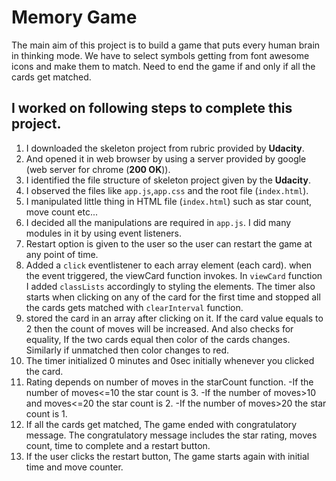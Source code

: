 # Memory Game
The main aim of this project is to build a game that puts every human brain in thinking mode. We have to select symbols getting from font awesome icons and make them to match. Need to end the game if and only if all the cards get matched.

## I worked on following steps to complete this project.
1. I downloaded the skeleton project from rubric provided by **Udacity**.
2. And opened it in web browser by using a server provided by google (web server for chrome (**200 OK**)).
3. I identified the file structure of skeleton project given by the **Udacity**.
4. I observed the files like `app.js`,`app.css` and the root file (`index.html`).
5. I manipulated little thing in HTML file (`index.html`) such as star count, move count etc...
6. I decided all the manipulations are required in `app.js`. I did many modules in it by using event listeners.   
7. Restart option is given to the user so the user can restart the game at any point of time.
8. Added a `click` eventlistener to each array element (each card). when the event triggered, the viewCard function invokes. In `viewCard` function I added `classLists` accordingly to styling the elements. The timer also starts when clicking on any of the card for the first time and stopped all the cards gets matched with `clearInterval` function.
9. stored the card in an array after clicking on it. If the card value equals to 2 then the count of moves will be increased. And also checks for equality, If the two cards equal then color of the cards changes. Similarly if unmatched then color changes to red.
10. The timer initialized 0 minutes and 0sec initially whenever you clicked the card.
11. Rating depends on number of moves in the starCount function.
      -If the number of moves<=10 the star count is 3.
      -If the number of moves>10 and moves<=20 the star count is 2.
      -If the number of moves>20 the star count is 1.
12. If all the cards get matched, The game ended with congratulatory message. The congratulatory message includes the star rating, moves count, time to complete and a restart button.
13. If the user clicks the restart button, The game starts again with initial time and move counter.
